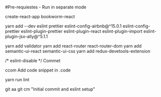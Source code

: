 #Pre-requiestes - Run in separate mode

create-react-app bookworm-react

yarn add --dev eslint prettier eslint-config-airbnb@^15.0.1  eslint-config-prettier eslint-plugin-prettier eslint-plugin-react eslint-plugin-import  eslint-plugin-jsx-ally@^5.1.1

yarn add validator
yarn add react-router react-router-dom
yarn add semantic-ui-react semantic-ui-css
yarn add redux-devetools-extension


/* eslint-disable */
Commet

ccom  Add code snippet in .code

yarn run lint

git aa
git cm "Initial commit and eslint setup"

